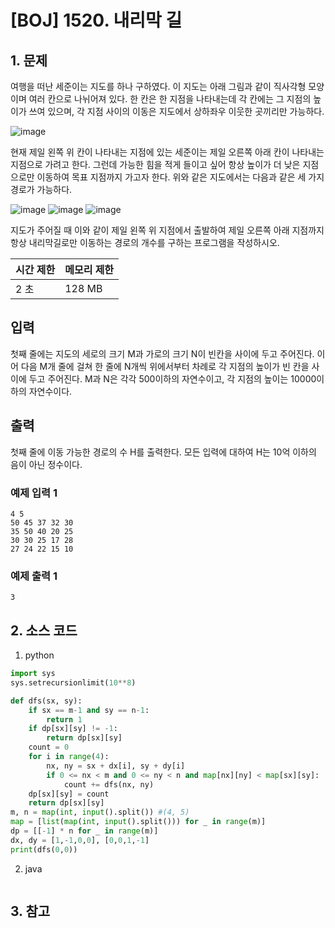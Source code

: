 # [BOJ] 1520. 내리막 길

## 1. 문제

여행을 떠난 세준이는 지도를 하나 구하였다. 이 지도는 아래 그림과 같이 직사각형 모양이며 여러 칸으로 나뉘어져 있다. 한 칸은 한 지점을 나타내는데 각 칸에는 그 지점의 높이가 쓰여 있으며, 각 지점 사이의 이동은 지도에서 상하좌우 이웃한 곳끼리만 가능하다.


![image](https://github.com/kimho1wq/TIL/assets/15611500/0cc4d67c-18de-4cf4-ab33-cf8f14d961a8)

현재 제일 왼쪽 위 칸이 나타내는 지점에 있는 세준이는 제일 오른쪽 아래 칸이 나타내는 지점으로 가려고 한다. 그런데 가능한 힘을 적게 들이고 싶어 항상 높이가 더 낮은 지점으로만 이동하여 목표 지점까지 가고자 한다. 위와 같은 지도에서는 다음과 같은 세 가지 경로가 가능하다.

![image](https://github.com/kimho1wq/TIL/assets/15611500/db2928a8-f22b-4972-ac9d-de09c35926d9)
![image](https://github.com/kimho1wq/TIL/assets/15611500/69e709e3-aced-4d79-ab0d-9562560f8439)
![image](https://github.com/kimho1wq/TIL/assets/15611500/30d0e3e4-0867-49e4-9a44-dc8c95698c72)

지도가 주어질 때 이와 같이 제일 왼쪽 위 지점에서 출발하여 제일 오른쪽 아래 지점까지 항상 내리막길로만 이동하는 경로의 개수를 구하는 프로그램을 작성하시오.

| 시간 제한 | 메모리 제한 |
|:------|:-------| 
| 2 초   | 128 MB |


## 입력

첫째 줄에는 지도의 세로의 크기 M과 가로의 크기 N이 빈칸을 사이에 두고 주어진다. 이어 다음 M개 줄에 걸쳐 한 줄에 N개씩 위에서부터 차례로 각 지점의 높이가 빈 칸을 사이에 두고 주어진다. M과 N은 각각 500이하의 자연수이고, 각 지점의 높이는 10000이하의 자연수이다.


## 출력

첫째 줄에 이동 가능한 경로의 수 H를 출력한다. 모든 입력에 대하여 H는 10억 이하의 음이 아닌 정수이다.


### 예제 입력 1

```
4 5
50 45 37 32 30
35 50 40 20 25
30 30 25 17 28
27 24 22 15 10
```

### 예제 출력 1

```
3
```


## 2. 소스 코드

1. python

```python
import sys
sys.setrecursionlimit(10**8)

def dfs(sx, sy):
    if sx == m-1 and sy == n-1:
        return 1
    if dp[sx][sy] != -1:
        return dp[sx][sy]
    count = 0
    for i in range(4):
        nx, ny = sx + dx[i], sy + dy[i]
        if 0 <= nx < m and 0 <= ny < n and map[nx][ny] < map[sx][sy]:
            count += dfs(nx, ny)
    dp[sx][sy] = count
    return dp[sx][sy]
m, n = map(int, input().split()) #(4, 5)
map = [list(map(int, input().split())) for _ in range(m)]
dp = [[-1] * n for _ in range(m)]
dx, dy = [1,-1,0,0], [0,0,1,-1]
print(dfs(0,0))
```

2. java

```java

```


## 3. 참고

```

```



